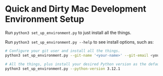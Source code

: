 # Quick and Dirty Mac Development Environment Setup

Run `python3 set_up_environment.py` to just install all the things.

Run `python3 set_up_environment.py --help` to see install options, such as:

```zsh
# Configure your git user and install all the things.
python3 set_up_environment.py --git-name '<your-name>' --git-email <your-email> 

# All the things, plus install your desired Python version as the default interpreter.
python3 set_up_environment.py --python-version 3.12.1
```
